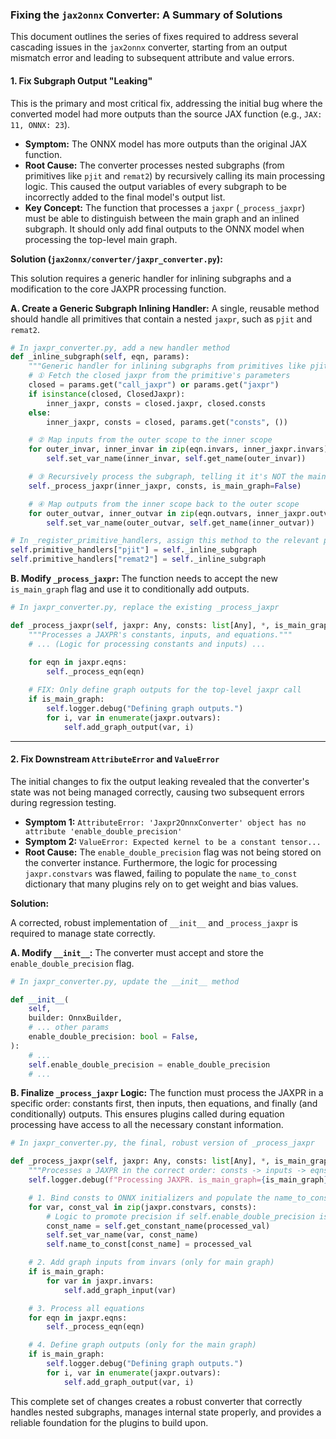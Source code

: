 
### Fixing the `jax2onnx` Converter: A Summary of Solutions

This document outlines the series of fixes required to address several cascading issues in the `jax2onnx` converter, starting from an output mismatch error and leading to subsequent attribute and value errors.

#### 1. Fix Subgraph Output "Leaking"

This is the primary and most critical fix, addressing the initial bug where the converted model had more outputs than the source JAX function (e.g., `JAX: 11, ONNX: 23`).

* **Symptom:** The ONNX model has more outputs than the original JAX function.
* **Root Cause:** The converter processes nested subgraphs (from primitives like `pjit` and `remat2`) by recursively calling its main processing logic. This caused the output variables of every subgraph to be incorrectly added to the final model's output list.
* **Key Concept:** The function that processes a `jaxpr` (`_process_jaxpr`) must be able to distinguish between the main graph and an inlined subgraph. It should only add final outputs to the ONNX model when processing the top-level main graph.

**Solution (`jax2onnx/converter/jaxpr_converter.py`):**

This solution requires a generic handler for inlining subgraphs and a modification to the core JAXPR processing function.

**A. Create a Generic Subgraph Inlining Handler:**
A single, reusable method should handle all primitives that contain a nested `jaxpr`, such as `pjit` and `remat2`.

```python
# In jaxpr_converter.py, add a new handler method
def _inline_subgraph(self, eqn, params):
    """Generic handler for inlining subgraphs from primitives like pjit or remat2."""
    # ① Fetch the closed jaxpr from the primitive's parameters
    closed = params.get("call_jaxpr") or params.get("jaxpr")
    if isinstance(closed, ClosedJaxpr):
        inner_jaxpr, consts = closed.jaxpr, closed.consts
    else:
        inner_jaxpr, consts = closed, params.get("consts", ())

    # ② Map inputs from the outer scope to the inner scope
    for outer_invar, inner_invar in zip(eqn.invars, inner_jaxpr.invars):
        self.set_var_name(inner_invar, self.get_name(outer_invar))

    # ③ Recursively process the subgraph, telling it it's NOT the main graph
    self._process_jaxpr(inner_jaxpr, consts, is_main_graph=False)

    # ④ Map outputs from the inner scope back to the outer scope
    for outer_outvar, inner_outvar in zip(eqn.outvars, inner_jaxpr.outvars):
        self.set_var_name(outer_outvar, self.get_name(inner_outvar))

# In _register_primitive_handlers, assign this method to the relevant primitives:
self.primitive_handlers["pjit"] = self._inline_subgraph
self.primitive_handlers["remat2"] = self._inline_subgraph
```

**B. Modify `_process_jaxpr`:**
The function needs to accept the new `is_main_graph` flag and use it to conditionally add outputs.

```python
# In jaxpr_converter.py, replace the existing _process_jaxpr

def _process_jaxpr(self, jaxpr: Any, consts: list[Any], *, is_main_graph: bool = True) -> None:
    """Processes a JAXPR's constants, inputs, and equations."""
    # ... (Logic for processing constants and inputs) ...
    
    for eqn in jaxpr.eqns:
        self._process_eqn(eqn)

    # FIX: Only define graph outputs for the top-level jaxpr call
    if is_main_graph:
        self.logger.debug("Defining graph outputs.")
        for i, var in enumerate(jaxpr.outvars):
            self.add_graph_output(var, i)

```

---
#### 2. Fix Downstream `AttributeError` and `ValueError`

The initial changes to fix the output leaking revealed that the converter's state was not being managed correctly, causing two subsequent errors during regression testing.

* **Symptom 1:** `AttributeError: 'Jaxpr2OnnxConverter' object has no attribute 'enable_double_precision'`
* **Symptom 2:** `ValueError: Expected kernel to be a constant tensor...`
* **Root Cause:** The `enable_double_precision` flag was not being stored on the converter instance. Furthermore, the logic for processing `jaxpr.constvars` was flawed, failing to populate the `name_to_const` dictionary that many plugins rely on to get weight and bias values.

**Solution:**

A corrected, robust implementation of `__init__` and `_process_jaxpr` is required to manage state correctly.

**A. Modify `__init__`:**
The converter must accept and store the `enable_double_precision` flag.

```python
# In jaxpr_converter.py, update the __init__ method

def __init__(
    self,
    builder: OnnxBuilder,
    # ... other params
    enable_double_precision: bool = False,
):
    # ...
    self.enable_double_precision = enable_double_precision
    # ...
```

**B. Finalize `_process_jaxpr` Logic:**
The function must process the JAXPR in a specific order: constants first, then inputs, then equations, and finally (and conditionally) outputs. This ensures plugins called during equation processing have access to all the necessary constant information.

```python
# In jaxpr_converter.py, the final, robust version of _process_jaxpr

def _process_jaxpr(self, jaxpr: Any, consts: list[Any], *, is_main_graph: bool = True) -> None:
    """Processes a JAXPR in the correct order: consts -> inputs -> eqns -> outputs."""
    self.logger.debug(f"Processing JAXPR. is_main_graph={is_main_graph}")

    # 1. Bind consts to ONNX initializers and populate the name_to_const map
    for var, const_val in zip(jaxpr.constvars, consts):
        # Logic to promote precision if self.enable_double_precision is True...
        const_name = self.get_constant_name(processed_val)
        self.set_var_name(var, const_name)
        self.name_to_const[const_name] = processed_val

    # 2. Add graph inputs from invars (only for main graph)
    if is_main_graph:
        for var in jaxpr.invars:
            self.add_graph_input(var)

    # 3. Process all equations
    for eqn in jaxpr.eqns:
        self._process_eqn(eqn)

    # 4. Define graph outputs (only for the main graph)
    if is_main_graph:
        self.logger.debug("Defining graph outputs.")
        for i, var in enumerate(jaxpr.outvars):
            self.add_graph_output(var, i)
```

This complete set of changes creates a robust converter that correctly handles nested subgraphs, manages internal state properly, and provides a reliable foundation for the plugins to build upon.